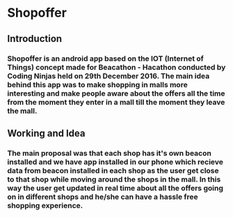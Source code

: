 # Shopoffer

## Introduction

### Shopoffer is an android app based on the IOT (Internet of Things) concept made for Beacathon - Hacathon conducted by Coding Ninjas held on 29th December 2016. The main idea behind this app was to make shopping in malls more interesting and make people aware about the offers all the time from the moment they enter in a mall till the moment they leave the mall.

## Working and Idea

### The main proposal was that each shop has it's own beacon installed and we have app installed in our phone which recieve data from beacon installed in each shop as the user get close to that shop while moving around the shops in the mall. In this way the user get updated in real time about all the offers going on in different shops and he/she can have a hassle free shopping experience.

